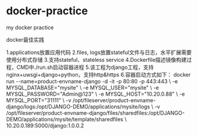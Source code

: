 # docker-practice
my docker practice

docker最佳实践

1.applications放置应用代码 
2.files, logs放置stateful文件与日志，水平扩展需要使用分布式存储 
3.支持stateful、stateless service 
4.Dockerfile描述镜像构建过程，CMD中./run.sh启动容器进程 
5.该工程为django工程，支持nginx+uwsgi+django+python，支持http&https 
6.容器启动方式如下： 
docker run --name=product-envname-django -d -it -p 80:80 -p 443:443 \ 
    -e MYSQL_DATABASE="mysite" \ 
    -e MYSQL_USER="mysite" \ 
    -e MYSQL_PASSWORD="Admin@123" \ 
    -e MYSQL_HOST="10.20.0.88" \ 
    -e MYSQL_PORT="31111" \ 
    -v /opt/fileserver/product-envname-django/logs:/opt/DJANGO-DEMO/applications/mysite/logs \ 
    -v /opt/fileserver/product-envname-django/files/sharedfiles:/opt/DJANGO-DEMO/applications/mysite/template/sharedfiles \ 
    10.20.0.189:5000/django:1.0.0.2 
